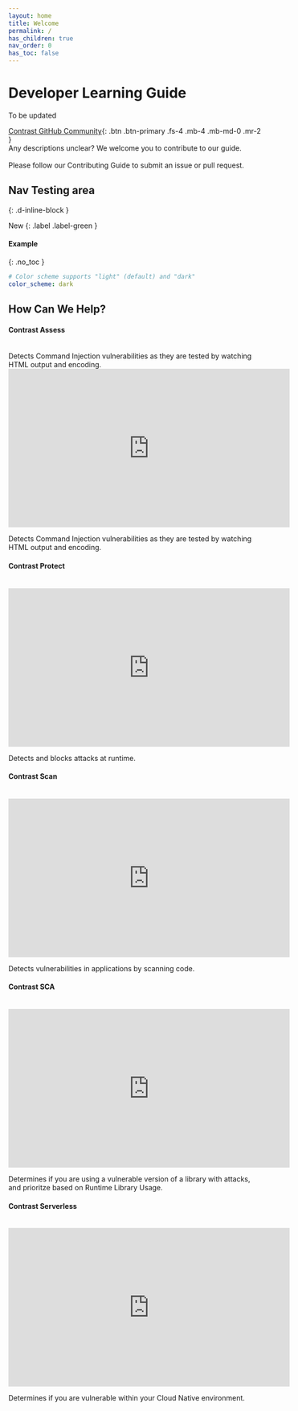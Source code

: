 ```yaml
---
layout: home
title: Welcome
permalink: /
has_children: true
nav_order: 0
has_toc: false
---
```


<h1>Developer Learning Guide </h1>


To be updated

[Contrast GitHub Community](https://github.com/sara-kathryn/DeveloperLearnGuide){: .btn .btn-primary .fs-4 .mb-4 .mb-md-0 .mr-2 }
<br/> 
Any descriptions unclear? We welcome you to contribute to our guide.
<br/>  
Please follow our Contributing Guide to submit an issue or pull request.



## Nav Testing area

{: .d-inline-block }

New
{: .label .label-green }


#### Example
{: .no_toc }

```yaml
# Color scheme supports "light" (default) and "dark"
color_scheme: dark
```


## How Can We Help?

#### Contrast Assess 
<br/>
Detects Command Injection vulnerabilities as they are tested by watching HTML output and encoding. 

<iframe width="560" height="315" src="https://www.youtube.com/embed/z0DBdAW6IKw" title="YouTube video player" frameborder="0" allow="accelerometer; autoplay; clipboard-write; encrypted-media; gyroscope; picture-in-picture" allowfullscreen></iframe> 

Detects Command Injection vulnerabilities as they are tested by watching HTML output and encoding. 

#### Contrast Protect 
<br/>

<iframe width="560" height="315" src="https://www.youtube.com/embed/-cV6BsTQpi4" title="YouTube video player" frameborder="0" allow="accelerometer; autoplay; clipboard-write; encrypted-media; gyroscope; picture-in-picture" allowfullscreen></iframe> 

Detects and blocks attacks at runtime. 


#### Contrast Scan
<br/> 

<iframe width="560" height="315" src="https://www.youtube.com/embed/AvRG2KzQk4w" title="YouTube video player" frameborder="0" allow="accelerometer; autoplay; clipboard-write; encrypted-media; gyroscope; picture-in-picture" allowfullscreen></iframe> 

Detects vulnerabilities in  applications by scanning code. 

#### Contrast SCA
<br/> 
<iframe width="560" height="315" src="https://www.youtube.com/embed/8HH6kjSva1k" title="YouTube video player" frameborder="0" allow="accelerometer; autoplay; clipboard-write; encrypted-media; gyroscope; picture-in-picture" allowfullscreen></iframe>

Determines if you are using a vulnerable version of a library with attacks, and prioritze based on Runtime Library Usage.

#### Contrast Serverless
<br/> 

<iframe width="560" height="315" src="https://www.youtube.com/embed/ferTzMA-uhI" title="YouTube video player" frameborder="0" allow="accelerometer; autoplay; clipboard-write; encrypted-media; gyroscope; picture-in-picture" allowfullscreen></iframe>

Determines if you are vulnerable within your Cloud Native environment. 